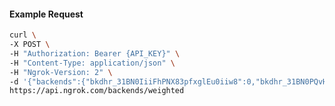 <!-- Code generated for API Clients. DO NOT EDIT. -->

#### Example Request

```bash
curl \
-X POST \
-H "Authorization: Bearer {API_KEY}" \
-H "Content-Type: application/json" \
-H "Ngrok-Version: 2" \
-d '{"backends":{"bkdhr_31BN0IiiFhPNX83pfxglEu0iiw8":0,"bkdhr_31BN0PQvH9xsIhgoh01DNIbR5i5":1},"description":"acme weighted","metadata":"{\"environment\": \"staging\"}"}' \
https://api.ngrok.com/backends/weighted
```
